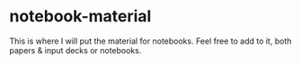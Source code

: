 # notebook-material

This is where I will put the material for notebooks.  Feel free to add to it, both papers & input decks or notebooks.

